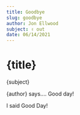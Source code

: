 ```yaml
---
title: Goodbye
slug: goodbye
author: Jon Ellwood
subject: ✌️ out
date: 06/14/2021
---
```


# {title}

{subject}

{author} says....
Good day!

I said Good Day!
